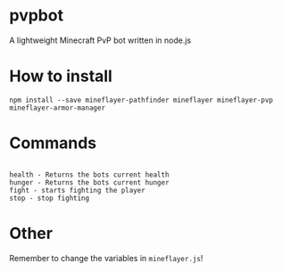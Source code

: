 # pvpbot
A lightweight Minecraft PvP bot written in node.js

# How to install 
`npm install --save mineflayer-pathfinder mineflayer mineflayer-pvp mineflayer-armor-manager`

# Commands
```

health - Returns the bots current health
hunger - Returns the bots current hunger
fight - starts fighting the player
stop - stop fighting

```

# Other

Remember to change the variables in `mineflayer.js`!
